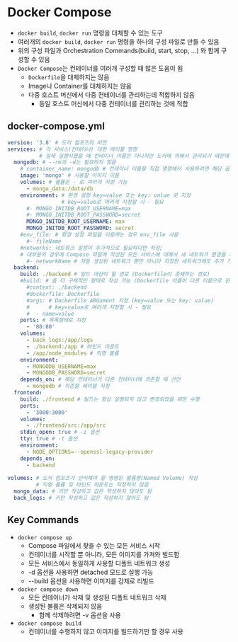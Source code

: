 # Docker Compose
* `docker build`, `docker run` 명령을 대체할 수 있는 도구
* 여러개의 `docker build`, `docker run` 명령을 하나의 구성 파일로 만들 수 있음
* 위의 구성 파일과 Orchestration Commands(build, start, stop, ...) 와 함께 구성할 수 있음
* `Docker Compose`는 컨테이너를 여러개 구성할 때 많은 도움이 됨
  * `Dockerfile`을 대체하지는 않음
  * Image나 Container를 대체하지는 않음
  * 다중 호스트 머신에서 다중 컨테이너를 관리하는데 적합하지 않음 
    * 동일 호스트 머신에서 다중 컨테이너를 관리하는 것에 적합

## docker-compose.yml
```yaml
version: '3.8' # 도커 컴포즈의 버전
services: # 각 서비스(컨테이너) 대한 레이블 명명
          # 실제 실행시켰을 때 컨테이너 이름은 아니지만 도커에 의해서 관리되기 때문에 네트워크 이름으로 그대로 사용 가능
  mongodb: # --rm과 -d는 필요하지 않음
    # container_name: mongodb # 컨테이너 이름을 직접 명명해서 사용하려면 해당 옵션 사용
    image: 'mongo' # 사용할 이미지 이름
    volumes: # 볼륨은 - 로 여러개 지정 가능
      - mongo_data:/data/db
    environment: # 환경 설정 key=value 또는 key: value 로 지정
                 # key=value로 여러개 지정할 시 - 필요
      #- MONGO_INITDB_ROOT_USERNAME=max
      #- MONGO_INITDB_ROOT_PASSWORD=secret
      MONGO_INITDB_ROOT_USERNAME: max
      MONGO_INITDB_ROOT_PASSWORD: secret
    #env_file: # 환경 설정 파일을 이용하는 경우 env_file 사용 
      #- fileName
    #networks: 네트워크 설정이 추가적으로 필요하다면 작성; 
    # 대부분의 경우에 Compose 파일에 작성된 모든 서비스에 대해서 새 네트워크 환경을 자동으로 설정하여 네트워크 지정 불필요
      #- networkName # 자동 생성된 네트워크 뿐만 아니라 지정한 네트워크에도 추가 가능
  backend:
    build: ./backend # 빌드 대상이 될 경로 (Dockerfile이 존재하는 경로)
    #build: # 좀 더 구체적인 형태로 작성 가능 (Dockerfile 이름이 다른 이름으로 된 경우)
      #context: ./backend 
      #dockerfile: Dockerfile
      #args: # Dockerfile ARGument 지정 (key=value 또는 key: value)
      #      # key=value로 여러개 지정할 시 - 필요
      #  - name=value
    ports: # 목록형태로 지정
      - '80:80'
    volumes:
      - back_logs:/app/logs
      - ./backend:/app # 바인드 마운트
      - /app/node_modules # 익명 볼륨
    environment:
      - MONGODB_USERNAME=max
      - MONGODB_PASSWORD=secret
    depends_on: # 해당 컨테이너가 다른 컨테이너에 의존할 때 선언
      - mongodb # 의존할 레이블 지정
  frontend:
    build: ./frontend # 빌드는 항상 실행되지 않고 변경되었을 때만 수행
    ports:
      - '3000:3000'
    volumes:
      - ./frontend/src:/app/src
    stdin_open: true # -i 옵션
    tty: true # -t 옵션
    environment:
      - NODE_OPTIONS=--openssl-legacy-provider
    depends_on:
      - backend
    
volumes: # 도커 컴포즈가 인식해야 할 명명된 볼륨명(Named Volume) 작성 
         # 익명 볼륨 및 바인드 마운트는 지정하지 않음
  mongo_data: # 키만 작성하고 값은 작성하지 않아도 됨
  back_logs: # 키만 작성하고 값은 작성하지 않아도 됨
```

## Key Commands
* `docker compose up`
  * Compose 파일에서 찾을 수 있는 모든 서비스 시작
  * 컨테이너를 시작할 뿐 아니라, 모든 이미지를 가져와 빌드함
  * 모든 서비스에서 동일하게 사용할 디폴트 네트워크 생성
  * -d 옵션을 사용하면 detached 모드로 실행 가능
  * --build 옵션을 사용하면 이미지를 강제로 리빌드
* `docker compose down`
  * 모든 컨테이너가 삭제 및 생성된 디폴트 네트워크 삭제
  * 생성된 볼륨은 삭제되지 않음
    * 함께 삭제하려면 -v 옵션을 사용
* `docker compose build`
  * 컨테이너를 수행하지 않고 이미지를 빌드하기만 할 경우 사용